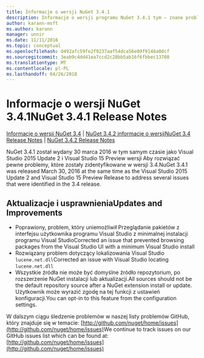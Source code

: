 ```yaml
---
title: Informacje o wersji NuGet 3.4.1
description: Informacje o wersji programu NuGet 3.4.1 tym — znane problemy, poprawki, dodatkowe funkcje i dcr.
author: karann-msft
ms.author: karann
manager: unnir
ms.date: 11/11/2016
ms.topic: conceptual
ms.openlocfilehash: d492afc59fe2f9237aaf54dca56e09f9148a0dcf
ms.sourcegitcommit: 3eab9c4dd41ea7ccd2c28bb5ab16f6fbbec13708
ms.translationtype: MT
ms.contentlocale: pl-PL
ms.lasthandoff: 04/26/2018
---
```

# <a name="nuget-341-release-notes"></a><span data-ttu-id="3cfcd-103">Informacje o wersji NuGet 3.4.1</span><span class="sxs-lookup"><span data-stu-id="3cfcd-103">NuGet 3.4.1 Release Notes</span></span>

<span data-ttu-id="3cfcd-104">[Informacje o wersji NuGet 3.4](../release-notes/nuget-3.4.md) | [NuGet 3.4.2 informacje o wersji](../release-notes/nuget-3.4.2.md)</span><span class="sxs-lookup"><span data-stu-id="3cfcd-104">[NuGet 3.4 Release Notes](../release-notes/nuget-3.4.md) | [NuGet 3.4.2 Release Notes](../release-notes/nuget-3.4.2.md)</span></span>

<span data-ttu-id="3cfcd-105">NuGet 3.4.1 został wydany 30 marca 2016 w tym samym czasie jako Visual Studio 2015 Update 2 i Visual Studio 15 Preview wersji Aby rozwiązać pewne problemy, które zostały zidentyfikowane w wersji 3.4.</span><span class="sxs-lookup"><span data-stu-id="3cfcd-105">NuGet 3.4.1 was released March 30, 2016 at the same time as the Visual Studio 2015 Update 2 and Visual Studio 15 Preview Release to address several issues that were identified in the 3.4 release.</span></span>

## <a name="updates-and-improvements"></a><span data-ttu-id="3cfcd-106">Aktualizacje i usprawnienia</span><span class="sxs-lookup"><span data-stu-id="3cfcd-106">Updates and Improvements</span></span>

* <span data-ttu-id="3cfcd-107">Poprawiony, problem, który uniemożliwił Przeglądanie pakietów z interfejsu użytkownika programu Visual Studio z minimalnej instalacji programu Visual Studio</span><span class="sxs-lookup"><span data-stu-id="3cfcd-107">Corrected an issue that prevented browsing packages from the Visual Studio UI with a minimum Visual Studio install</span></span>
* <span data-ttu-id="3cfcd-108">Rozwiązany problem dotyczący lokalizowania Visual Studio `lucene.net.dll`</span><span class="sxs-lookup"><span data-stu-id="3cfcd-108">Corrected an issue with Visual Studio locating `lucene.net.dll`</span></span>
* <span data-ttu-id="3cfcd-109">Wszystkie źródła nie może być domyślne źródło repozytorium, po rozszerzenie NuGet instalacji lub aktualizacji.</span><span class="sxs-lookup"><span data-stu-id="3cfcd-109">All sources should not be the default repository source after a NuGet extension install or update.</span></span>  <span data-ttu-id="3cfcd-110">Użytkownik może wyrazić zgodę na tej funkcji z ustawień konfiguracji.</span><span class="sxs-lookup"><span data-stu-id="3cfcd-110">You can opt-in to this feature from the configuration settings.</span></span>

<span data-ttu-id="3cfcd-111">W dalszym ciągu śledzenie problemów w naszej listy problemów GitHub, który znajduje się w temacie: [http://github.com/nuget/home/issues](http://github.com/nuget/home/issues)</span><span class="sxs-lookup"><span data-stu-id="3cfcd-111">We continue to track issues on our GitHub issues list which can be found at: [http://github.com/nuget/home/issues](http://github.com/nuget/home/issues)</span></span>